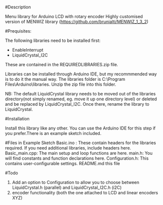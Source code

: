 #Description

Menu library for Arduino LCD with rotary encoder
Highly customised version of MENWIZ library (https://github.com/brunialti/MENWIZ_1_3_2)

#Prequisites:

The following libraries need to be installed first:
- EnableInterrupt
- LiquidCrystal_I2C

These are contained in the REQUIREDLIBRARIES.zip file.

Libraries can be installed through Arduino IDE, but my recommmended way is to do it the manual way. The libraries folder is C:\Program Files\Arduino\libraries.
Unzip the zip file into this folder.

NB: The default LiquidCrystal library needs to be moved out of the libraries directory(not simply renamed, eg. move it up one directory level) or deleted and be replaced by LiquidCrystal_I2C. Once there, rename the library to LiquidCrystal.

#Installation

Install this library like any other. You can use the Arduino IDE for this step if you prefer.There is an example sketch included.

#Files in Example Sketch
Basic.ino : These contain headers for the libraries required. If you need additional libraries, include headers here.
Basic_main.cpp: The main setup and loop functions are here.
main.h: You will find constants and function declarations here.
Configuration.h: This contains user-configurable settings.
README.md this file

#Todo
1. Add an option to Configuration to allow you to choose between LiquidCrystal.h (parallel) and LiquidCrystal_I2C.h (i2C)
2. encoder functionality (both the one attached to LCD and linear encoders XYZ)



